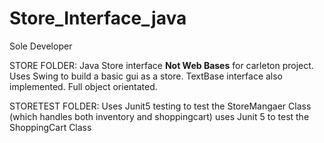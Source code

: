 # Store_Interface_java
Sole Developer

STORE FOLDER:
Java Store interface **Not Web Bases** for carleton project. 
Uses Swing to build a basic gui as a store. 
TextBase interface also implemented. 
Full object orientated. 

STORETEST FOLDER:
Uses Junit5 testing to test the StoreMangaer Class (which handles both inventory and shoppingcart)
uses Junit 5 to test the ShoppingCart Class
